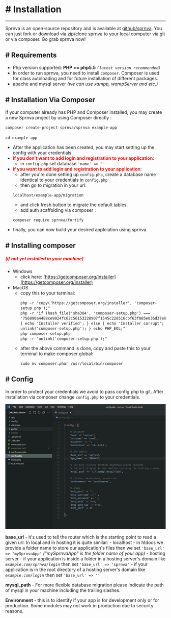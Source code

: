 # # Installation
---
Sprnva is an open-source repository and is available at [github/sprnva](https://github.com/sprnva/sprnva/releases). You can just fork or download via zip/clone sprnva to your local computer via git or via composer. Go grab sprnva now!

## # Requirements
- Php version supported: **PHP >= php5.5** *`(latest version recommended)`*
- In order to run sprnva, you need to install `composer`. Composer is used for class autoloading and for future installation of different packages.
- apache and mysql server *(we can use xampp, wampServer and etc.)*

## # Installation Via Composer
If your computer already has PHP and Composer installed, you may create a new Sprnva project by using Composer directly :
```
composer create-project sprnva/sprnva example-app

cd example-app
```
- After the application has been created, you may start setting up the config with your credentials.
- <span style="color: red;">**if you don't want to add login and registration to your application**</span>:
    - in `config.php` set database `'name' => ''`
- <span style="color: red;">**if you want to add login and registration to your application**</span>:
    - after you're done setting up `config.php`, create a database name identical to your credentials in `config.php`
    - then go to migration in your url:
    ```
    localhost/example-app/migration
    ```
    - and click fresh button to migrate the default tables.
    - add auth scaffolding via composer :
    ```
    composer require sprnva/fortify
    ```
- finally, you can now build your desired applciation using sprnva.

## # Installing composer
##### <span style="color: red;">*(if not yet installed in your machine)*</span>

- Windows 
    - click here: [https://getcomposer.org/installer](https://getcomposer.org/installer)
- MacOS 
    - copy this to your terminal:
        ```
        php -r "copy('https://getcomposer.org/installer', 'composer-setup.php');"
        php -r "if (hash_file('sha384', 'composer-setup.php') === '756890a4488ce9024fc62c56153228907f1545c228516cbf63f885e036d37e9a59d27d63f46af1d4d07ee0f76181c7d3') { echo 'Installer verified'; } else { echo 'Installer corrupt'; unlink('composer-setup.php'); } echo PHP_EOL;"
        php composer-setup.php
        php -r "unlink('composer-setup.php');"
        ```
    - after the above command is done, copy and paste this to your terminal to make composer global:
        ```
        sudo mv composer.phar /usr/local/bin/composer
        ```

## # Config
In order to protect your credentials we avoid to pass config.php to git. After installation via composer change `config.php` to your credentials.

![alt text](public/storage/images/update-config.png)

**base_url** - it's used to tell the router which is the starting point to read a given url. In local and in hosting it is quite similar:
    - localhost
        - in htdocs we provide a folder name to store our application's files then we set `'base_url' => 'mySprnvaApp'` *("mySprnvaApp" is the folder name of your app)*
    - hosting server
        - if your application is inside a folder in a hosting server's domain like *`example.com/sprnva/login`* then set `'base_url' => 'sprnva'`
        - if your application is in the root directory of a hosting server's domain like *`example.com/login`* then set `'base_url' => ''`

**mysql_path** - For more flexible database migration please indicate the path of mysql in your machine including the trailing slashes.

**Environment** - this is to identify if your app is for development only or for production. Some modules may not work in production due to security reasons.